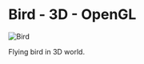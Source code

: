 # Bird - 3D - OpenGL

![Bird](https://user-images.githubusercontent.com/69638284/104104135-e7b33280-52ae-11eb-82e2-78efbc830bae.png)

Flying bird in 3D world.
